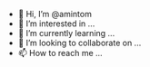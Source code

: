 - 👋 Hi, I’m @amintom
- 👀 I’m interested in ...
- 🌱 I’m currently learning ...
- 💞️ I’m looking to collaborate on ...
- 📫 How to reach me ...

<!---
amintom/amintom is a ✨ special ✨ repository because its `README.md` (this file) appears on your GitHub profile.
You can click the Preview link to take a look at your changes.
--->
